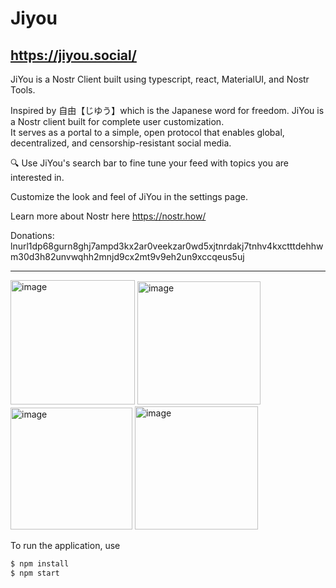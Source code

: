 # Jiyou
##  https://jiyou.social/

JiYou is a Nostr Client built using typescript, react, MaterialUI, and Nostr Tools.

Inspired by 自由【じゆう】which is the Japanese word for freedom. JiYou is a Nostr client built for
complete user customization.  
It serves as a portal to a simple, open protocol that enables global, decentralized, 
and censorship-resistant social media.

🔍 Use JiYou's search bar to fine tune your feed with topics you are interested in.

Customize the look and feel of JiYou in the settings page.

Learn more about Nostr here https://nostr.how/

Donations: lnurl1dp68gurn8ghj7ampd3kx2ar0veekzar0wd5xjtnrdakj7tnhv4kxctttdehhwm30d3h82unvwqhh2mnjd9cx2mt9v9eh2un9xccqeus5uj

---

<p float="left">
  <img width="199" alt="image" src="https://github.com/TimA314/JiYou/assets/91898542/dea1a6df-96af-4cf3-a19c-857a9c68b131">
  <img width="197" alt="image" src="https://github.com/TimA314/JiYou/assets/91898542/754c966c-3fb1-449d-9999-5a7cfeb76b57">
  <img width="195" alt="image" src="https://github.com/TimA314/JiYou/assets/91898542/85516a67-cfd2-41b9-a0dd-71e649e714ac">
  <img width="197" alt="image" src="https://github.com/TimA314/JiYou/assets/91898542/7a53be55-d318-48fd-b71c-0452d4d1ba88">
</p>


To run the application, use

```bash
$ npm install
$ npm start
```